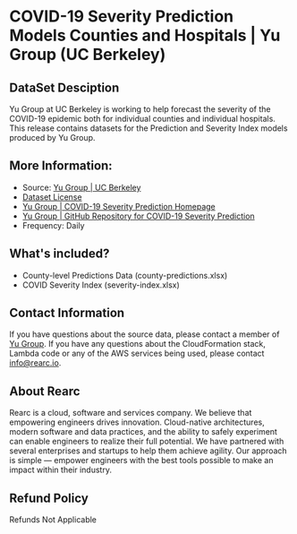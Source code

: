 # COVID-19 Severity Prediction Models Counties and Hospitals | Yu Group (UC Berkeley)

## DataSet Desciption
Yu Group at UC Berkeley is working to help forecast the severity of the COVID-19 epidemic both for individual counties and individual hospitals. This release contains datasets for the Prediction and Severity Index models produced by Yu Group.

## More Information:
- Source: [Yu Group | UC Berkeley](https://www.stat.berkeley.edu/~yugroup/index.html)  
- [Dataset License](https://ai2-semanticscholar-cord-19.s3-us-west-2.amazonaws.com/2020-03-13/COVID.DATA.LIC.AGMT.pdf)
- [Yu Group | COVID-19 Severity Prediction Homepage](https://pages.semanticscholar.org/coronavirus-research)
- [Yu Group | GitHub Repository for COVID-19 Severity Prediction](https://github.com/Yu-Group/covid19-severity-prediction)
- Frequency: Daily

## What's included?
- County-level Predictions Data (county-predictions.xlsx)
- COVID Severity Index (severity-index.xlsx)

## Contact Information
If you have questions about the source data, please contact a member of [Yu Group](https://www.stat.berkeley.edu/~yugroup/people.html). If you have any questions about the CloudFormation stack, Lambda code or any of the AWS services being used, please contact info@rearc.io.

## About Rearc
Rearc is a cloud, software and services company. We believe that empowering engineers drives innovation. Cloud-native architectures, modern software and data practices, and the ability to safely experiment can enable engineers to realize their full potential. We have partnered with several enterprises and startups to help them achieve agility. Our approach is simple — empower engineers with the best tools possible to make an impact within their industry.

## Refund Policy  
Refunds Not Applicable
